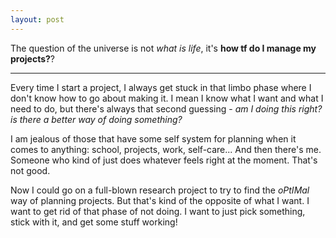 ```yaml
---
layout: post
---
```


The question of the universe is not *what is life*, it's **how tf do I manage my projects?**?  

---

Every time I start a project, I always get stuck in that limbo phase where I don't know how to go about making it. I mean I know what I want and what I need to do, but there's always that second guessing - *am I doing this right? is there a better way of doing something?*

I am jealous of those that have some self system for planning when it comes to anything: school, projects, work, self-care... And then there's me. Someone who kind of just does whatever feels right at the moment. That's not good. 

Now I could go on a full-blown research project to try to find the *oPtIMal* way of planning projects. But that's kind of the opposite of what I want. I want to get rid of that phase of not doing. I want to just pick something, stick with it, and get some stuff working!
